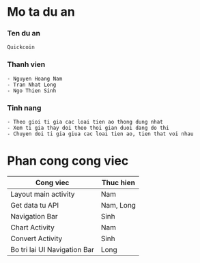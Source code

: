 # Mo ta du an
### Ten du an
```
Quickcoin
```
### Thanh vien
```
- Nguyen Hoang Nam
- Tran Nhat Long
- Ngo Thien Sinh
```
### Tinh nang
```
- Theo gioi ti gia cac loai tien ao thong dung nhat
- Xem ti gia thay doi theo thoi gian duoi dang do thi
- Chuyen doi ti gia giua cac loai tien ao, tien that voi nhau
```

# Phan cong cong viec

| Cong viec| Thuc hien|
| --- | --- |
| Layout main activity | Nam |
| Get data tu API | Nam, Long |
| Navigation Bar | Sinh |
| Chart Activity | Nam |
| Convert Activity | Sinh |
| Bo tri lai UI Navigation Bar | Long|

